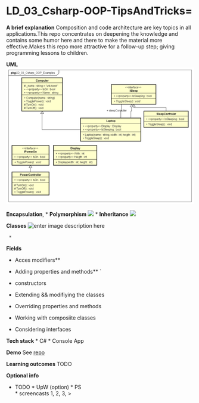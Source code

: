

# LD_03_Csharp-OOP-TipsAndTricks=

**A brief explanation**
 Composition and code architecture are key topics in all applications.This repo concentrates on deepening the knowledge and contains some humor here and there to make the material more effective.Makes this repo more attractive for a follow-up step; giving programming lessons to children.

**UML** 
![enter image description here](https://github.com/rickadams2/LD-03-Csharp-OOP-Examples/blob/master/UML/UML.png)

**Encapsulation**, * **Polymorphism**
![
](https://qph.ec.quoracdn.net/main-qimg-3b702c71b6ce79c244f24cf2dd98a9d4.webp) * **Inheritance**
![
](https://qph.ec.quoracdn.net/main-qimg-a10709c92a235d51986c151a4f4522a7)







 **Classes**
![enter image description here](https://qph.ec.quoracdn.net/main-qimg-57cfc83f4c0c4901c11db155116115e5.webp)

     *

  **Fields**

     
  *	Acces modifiers**
*	Adding properties and methods** `

* constructors
* Extending && modifiying the classes
 * Overriding properties and methods
 * Working with composiite classes
 * Considering interfaces

 **Tech stack**
          * C#
		* Console App

**Demo**
 See [repo](https://github.com/rickadams2/LD-03-Csharp-OOP-Examples) 

**Learning outcomes**
TODO 

        
**Optional info** 
 * TODO 
			*  UpW (option)
             * PS  
			* screencasts 1, 2, 3,  > 





